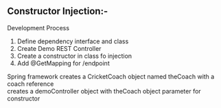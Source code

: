 ## Constructor Injection:-

Development Process
1. Define dependency interface and class
2. Create Demo REST Controller
3. Create a constructor in class fo injection
4. Add @GetMapping for /endpoint

Spring framework creates a CricketCoach object named theCoach with a coach reference \
creates a demoController object with theCoach object parameter for constructor